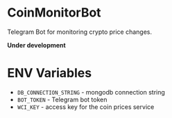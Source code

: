 # CoinMonitorBot

Telegram Bot for monitoring crypto price changes.

**Under development**

# ENV Variables

- `DB_CONNECTION_STRING` - mongodb connection string
- `BOT_TOKEN` - Telegram bot token
- `WCI_KEY` - access key for the coin prices service
